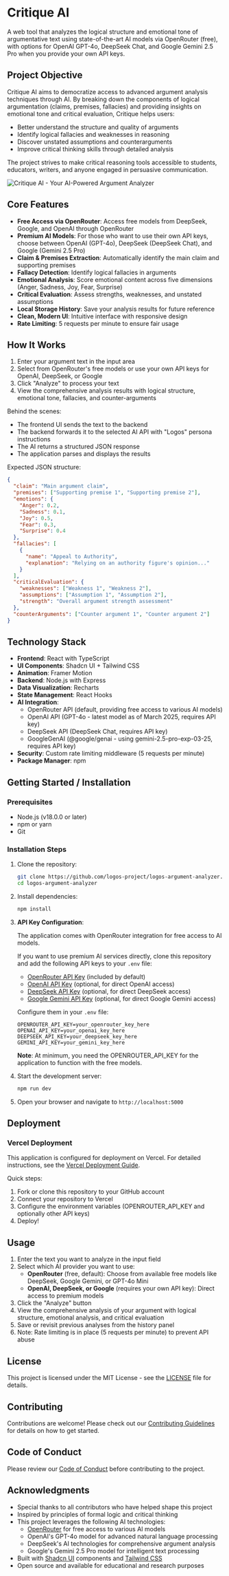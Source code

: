 # Critique AI

A web tool that analyzes the logical structure and emotional tone of argumentative text using state-of-the-art AI models via OpenRouter (free), with options for OpenAI GPT-4o, DeepSeek Chat, and Google Gemini 2.5 Pro when you provide your own API keys.

## Project Objective

Critique AI aims to democratize access to advanced argument analysis techniques through AI. By breaking down the components of logical argumentation (claims, premises, fallacies) and providing insights on emotional tone and critical evaluation, Critique helps users:

- Better understand the structure and quality of arguments
- Identify logical fallacies and weaknesses in reasoning
- Discover unstated assumptions and counterarguments
- Improve critical thinking skills through detailed analysis

The project strives to make critical reasoning tools accessible to students, educators, writers, and anyone engaged in persuasive communication.

![Critique AI - Your AI-Powered Argument Analyzer](https://i.imgur.com/logos-screenshot.png)

## Core Features

- **Free Access via OpenRouter**: Access free models from DeepSeek, Google, and OpenAI through OpenRouter
- **Premium AI Models**: For those who want to use their own API keys, choose between OpenAI (GPT-4o), DeepSeek (DeepSeek Chat), and Google (Gemini 2.5 Pro)
- **Claim & Premises Extraction**: Automatically identify the main claim and supporting premises
- **Fallacy Detection**: Identify logical fallacies in arguments
- **Emotional Analysis**: Score emotional content across five dimensions (Anger, Sadness, Joy, Fear, Surprise)
- **Critical Evaluation**: Assess strengths, weaknesses, and unstated assumptions
- **Local Storage History**: Save your analysis results for future reference
- **Clean, Modern UI**: Intuitive interface with responsive design
- **Rate Limiting**: 5 requests per minute to ensure fair usage

## How It Works

1. Enter your argument text in the input area
2. Select from OpenRouter's free models or use your own API keys for OpenAI, DeepSeek, or Google
3. Click "Analyze" to process your text
4. View the comprehensive analysis results with logical structure, emotional tone, fallacies, and counter-arguments

Behind the scenes:
- The frontend UI sends the text to the backend
- The backend forwards it to the selected AI API with "Logos" persona instructions
- The AI returns a structured JSON response
- The application parses and displays the results

Expected JSON structure:
```json
{
  "claim": "Main argument claim",
  "premises": ["Supporting premise 1", "Supporting premise 2"],
  "emotions": {
    "Anger": 0.2,
    "Sadness": 0.1,
    "Joy": 0.5,
    "Fear": 0.3,
    "Surprise": 0.4
  },
  "fallacies": [
    {
      "name": "Appeal to Authority",
      "explanation": "Relying on an authority figure's opinion..."
    }
  ],
  "criticalEvaluation": {
    "weaknesses": ["Weakness 1", "Weakness 2"],
    "assumptions": ["Assumption 1", "Assumption 2"],
    "strength": "Overall argument strength assessment"
  },
  "counterArguments": ["Counter argument 1", "Counter argument 2"]
}
```

## Technology Stack

- **Frontend**: React with TypeScript
- **UI Components**: Shadcn UI + Tailwind CSS
- **Animation**: Framer Motion
- **Backend**: Node.js with Express
- **Data Visualization**: Recharts
- **State Management**: React Hooks
- **AI Integration**:
  - OpenRouter API (default, providing free access to various AI models)
  - OpenAI API (GPT-4o - latest model as of March 2025, requires API key)
  - DeepSeek API (DeepSeek Chat, requires API key)
  - GoogleGenAI (@google/genai - using gemini-2.5-pro-exp-03-25, requires API key)
- **Security**: Custom rate limiting middleware (5 requests per minute)
- **Package Manager**: npm

## Getting Started / Installation

### Prerequisites

- Node.js (v18.0.0 or later)
- npm or yarn
- Git

### Installation Steps

1. Clone the repository:
   ```bash
   git clone https://github.com/logos-project/logos-argument-analyzer.git
   cd logos-argument-analyzer
   ```

2. Install dependencies:
   ```bash
   npm install
   ```

3. **API Key Configuration**:

   The application comes with OpenRouter integration for free access to AI models.

   If you want to use premium AI services directly, clone this repository and add the following API keys to your `.env` file:

   - [OpenRouter API Key](https://openrouter.ai/) (included by default)
   - [OpenAI API Key](https://platform.openai.com/api-keys) (optional, for direct OpenAI access)
   - [DeepSeek API Key](https://platform.deepseek.com/) (optional, for direct DeepSeek access)
   - [Google Gemini API Key](https://ai.google.dev/) (optional, for direct Google Gemini access)

   Configure them in your `.env` file:
   ```
   OPENROUTER_API_KEY=your_openrouter_key_here
   OPENAI_API_KEY=your_openai_key_here
   DEEPSEEK_API_KEY=your_deepseek_key_here
   GEMINI_API_KEY=your_gemini_key_here
   ```

   **Note**: At minimum, you need the OPENROUTER_API_KEY for the application to function with the free models.

4. Start the development server:
   ```bash
   npm run dev
   ```

5. Open your browser and navigate to `http://localhost:5000`

## Deployment

### Vercel Deployment

This application is configured for deployment on Vercel. For detailed instructions, see the [Vercel Deployment Guide](VERCEL_DEPLOYMENT.md).

Quick steps:
1. Fork or clone this repository to your GitHub account
2. Connect your repository to Vercel
3. Configure the environment variables (OPENROUTER_API_KEY and optionally other API keys)
4. Deploy!

## Usage

1. Enter the text you want to analyze in the input field
2. Select which AI provider you want to use:
   - **OpenRouter** (free, default): Choose from available free models like DeepSeek, Google Gemini, or GPT-4o Mini
   - **OpenAI, DeepSeek, or Google** (requires your own API key): Direct access to premium models
3. Click the "Analyze" button
4. View the comprehensive analysis of your argument with logical structure, emotional analysis, and critical evaluation
5. Save or revisit previous analyses from the history panel
6. Note: Rate limiting is in place (5 requests per minute) to prevent API abuse

## License

This project is licensed under the MIT License - see the [LICENSE](LICENSE) file for details.

## Contributing

Contributions are welcome! Please check out our [Contributing Guidelines](CONTRIBUTING.md) for details on how to get started.

## Code of Conduct

Please review our [Code of Conduct](CODE_OF_CONDUCT.md) before contributing to the project.

## Acknowledgments

- Special thanks to all contributors who have helped shape this project
- Inspired by principles of formal logic and critical thinking
- This project leverages the following AI technologies:
  - [OpenRouter](https://openrouter.ai/) for free access to various AI models
  - OpenAI's GPT-4o model for advanced natural language processing
  - DeepSeek's AI technologies for comprehensive argument analysis
  - Google's Gemini 2.5 Pro model for intelligent text processing
- Built with [Shadcn UI](https://ui.shadcn.com/) components and [Tailwind CSS](https://tailwindcss.com/)
- Open source and available for educational and research purposes